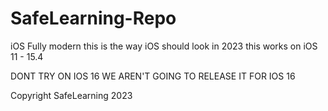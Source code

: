 # SafeLearning-Repo
iOS Fully modern
this is the way iOS should look in 2023 this works on iOS 11 - 15.4

DONT TRY ON IOS 16 WE AREN'T GOING TO RELEASE IT FOR IOS 16

Copyright SafeLearning 2023
